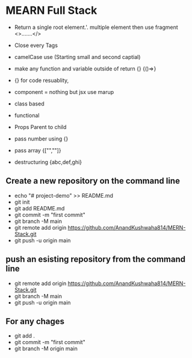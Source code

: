 # MEARN Full Stack

* Return a single root element.'. multiple element then use fragment <>.......</>
* Close every Tags
* camelCase use (Starting small and second captial)

* make any function and variable outside of return {}
{()=>}
* {} for code resuablity, 

* component = nothing but jsx use marup

* class based 
* functional 

* Props Parent to child
* pass number using {}
* pass array {["",""]}
* destructuring {abc,def,ghi}

## Create a new repository on the command line
* echo "# project-demo" >> README.md
* git init
* git add README.md
* git commit -m "first commit"
* git branch -M main
* git remote add origin https://github.com/AnandKushwaha814/MERN-Stack.git
* git push -u origin main
## push an esisting repository from the command line
* git remote add origin https://github.com/AnandKushwaha814/MERN-Stack.git
* git branch -M main
* git push -u origin main

## For any chages
* git add .
* git commit -m "first commit"
* git branch -M origin main
